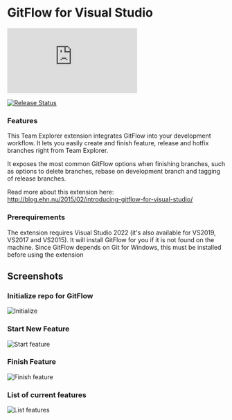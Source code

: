 # GitFlow for Visual Studio

[![Build Status](https://dev.azure.com/gitflowvs/GitFlowVS/_apis/build/status/GitFlow.VS)](https://dev.azure.com/gitflowvs/GitFlowVS/_build/latest?definitionId=1)

[![Release Status](https://vsrm.dev.azure.com/gitflowvs/_apis/public/Release/badge/5a9a320c-6abf-47d7-9c95-3befcfc93113/1/1)](https://dev.azure.com/gitflowvs/GitFlowVS/_release?definitionId=1)




### Features 
This Team Explorer extension integrates GitFlow into your development workflow. It lets you easily create and finish feature, release and hotfix branches right from Team Explorer. 

It exposes the most common GitFlow options when finishing branches, such as options to delete branches, rebase on development branch and tagging of release branches.

Read more about this extension here:
http://blog.ehn.nu/2015/02/introducing-gitflow-for-visual-studio/

 

### Prerequirements
The extension requires Visual Studio 2022 (it's also available for VS2019, VS2017 and VS2015). It will install GitFlow for you if it is not found on the machine. Since GitFlow depends on Git for Windows, this must be installed before using the extension 
 

## Screenshots

### Initialize repo for GitFlow

![Initialize](Images/gf_init.png)

### Start New Feature

![Start feature](Images/gf_startfeature.png)

### Finish Feature

![Finish feature](Images/gf_finishfeature.png)

### List of current features

![List features](Images/gf_features.png)
